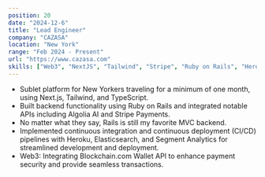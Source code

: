 ```yaml
---
position: 20
date: "2024-12-6"
title: "Lead Engineer"
company: "CAZASA"
location: "New York"
range: "Feb 2024 - Present"
url: "https://www.cazasa.com"
skills: ["Web3", "NextJS", "Tailwind", "Stripe", "Ruby on Rails", "Heroku"]
---
```


- Sublet platform for New Yorkers traveling for a minimum of one month, using Next.js, Tailwind, and TypeScript.
- Built backend functionality using Ruby on Rails and integrated notable APIs including Algolia AI and Stripe Payments.
- No matter what they say, Rails is still my favorite MVC backend.
- Implemented continuous integration and continuous deployment (CI/CD) pipelines with Heroku, Elasticsearch, and Segment Analytics for streamlined development and deployment.
- Web3: Integrating Blockchain.com Wallet API to enhance payment security and provide seamless transactions.
